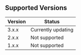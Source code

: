 ## Supported Versions

| Version    | Status                   |
| ---------- | ------------------------ |
| 3.x.x      | Currently updating       |
| 2.x.x      | Not supported            |
| 1.x.x      | Not supported            |
